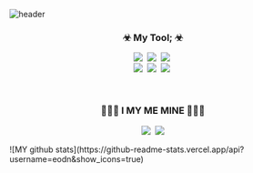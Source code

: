 ![header](https://capsule-render.vercel.app/api?type=Cylinder&color=auto&height=300&section=header&text=JungDaeWoo&fontSize=90&)
<h3 align="center">☣ My Tool; ☣</h3>
<p align="center">
  <img src="https://img.shields.io/badge/C-A8B9CC?style=flat-square&logo=C&logoColor=white"/></a>&nbsp
  <img src="https://img.shields.io/badge/Java-007396?style=flat-square&logo=Java&logoColor=white"/></a>&nbsp
  <img src="https://img.shields.io/badge/HTML-E34F26?style=flat-square&logo=HTML&logoColor=white"/></a>&nbsp
  <br>
  <img src="https://img.shields.io/badge/css-1572B6?style=flat-square&logo=css3&logoColor=white"/></a>&nbsp
  <img src="https://img.shields.io/badge/Python-3766AB?style=flat-square&logo=Python&logoColor=white"/></a>&nbsp
  <img src="https://img.shields.io/badge/Javascript-ffb13b?style=flat-square&logo=javascript&logoColor=white"/></a>&nbsp  
  
   
</p>
<br>
<h3 align="center"> 🙋🏻‍♂️ I MY ME MINE 🙋🏻‍♂️ </h3>
<p align="center">
  <a href="https://www.instagram.com/jeong_daeu/?hl=ko"><img src="https://img.shields.io/badge/Instagram-E4405F?style=flat-square&logo=Instagram&logoColor=white&link=https://www.instagram.com/y_o_u_h_y_u_n/"/></a>&nbsp
  <a href="mailto:s20063@gsm.hs.kr "><img src="https://img.shields.io/badge/Gmail-d14836?style=flat-square&logo=Gmail&logoColor=white&link=s20063@gsm.hs.kr"/></a>
</p>
![MY github stats](https://github-readme-stats.vercel.app/api?username=eodn&show_icons=true)
